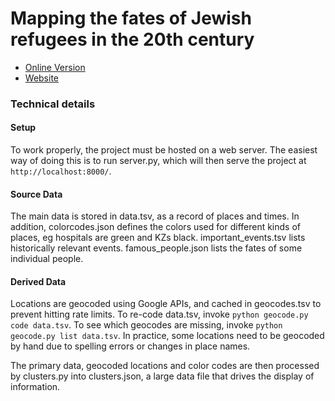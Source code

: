 # Mapping the fates of Jewish refugees in the 20th century

* [Online Version](https://zarkonnen.github.io/JewishRefugees/index.html)
* [Website](http://make.opendata.ch/wiki/project:vsjfrefugees_migration)

### Technical details
#### Setup
To work properly, the project must be hosted on a web server. The easiest way of doing this is to run server.py, which will then serve the project at `http://localhost:8000/`.

#### Source Data
The main data is stored in data.tsv, as a record of places and times. In addition, colorcodes.json defines the colors used for different kinds of places, eg hospitals are green and KZs black. important_events.tsv lists historically relevant events. famous_people.json lists the fates of some individual people.

#### Derived Data
Locations are geocoded using Google APIs, and cached in geocodes.tsv to prevent hitting rate limits. To re-code data.tsv, invoke `python geocode.py code data.tsv`. To see which geocodes are missing, invoke `python geocode.py list data.tsv`. In practice, some locations need to be geocoded by hand due to spelling errors or changes in place names.

The primary data, geocoded locations and color codes are then processed by clusters.py into clusters.json, a large data file that drives the display of information.
